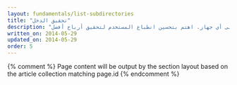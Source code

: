 ```yaml
---
layout: fundamentals/list-subdirectories
title: "تحقيق الدخل"
description: "تعرف على كيفية تحسين أرباحك على أي جهاز. اهتم بتحسين انطباع المستخدم لتحقيق أرباح أفضل."
written_on: 2014-05-29
updated_on: 2014-05-29
order: 5
---
```


{% comment %}
Page content will be output by the section layout based on the article collection matching page.id
{% endcomment %}


